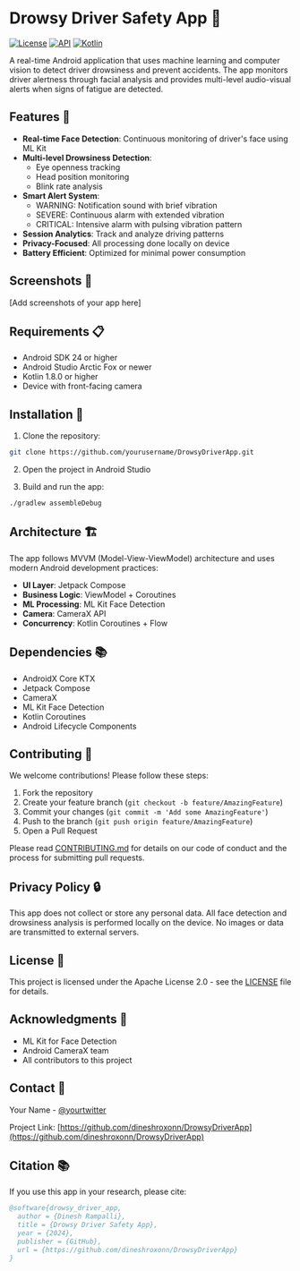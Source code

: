 # Drowsy Driver Safety App 🚗

[![License](https://img.shields.io/badge/License-Apache%202.0-blue.svg)](LICENSE)
[![API](https://img.shields.io/badge/API-24%2B-brightgreen.svg)](https://android-arsenal.com/api?level=24)
[![Kotlin](https://img.shields.io/badge/kotlin-1.8.0-blue.svg?logo=kotlin)](http://kotlinlang.org)

A real-time Android application that uses machine learning and computer vision to detect driver drowsiness and prevent accidents. The app monitors driver alertness through facial analysis and provides multi-level audio-visual alerts when signs of fatigue are detected.

## Features 🌟

- **Real-time Face Detection**: Continuous monitoring of driver's face using ML Kit
- **Multi-level Drowsiness Detection**:
  - Eye openness tracking
  - Head position monitoring
  - Blink rate analysis
- **Smart Alert System**:
  - WARNING: Notification sound with brief vibration
  - SEVERE: Continuous alarm with extended vibration
  - CRITICAL: Intensive alarm with pulsing vibration pattern
- **Session Analytics**: Track and analyze driving patterns
- **Privacy-Focused**: All processing done locally on device
- **Battery Efficient**: Optimized for minimal power consumption

## Screenshots 📱

[Add screenshots of your app here]

## Requirements 📋

- Android SDK 24 or higher
- Android Studio Arctic Fox or newer
- Kotlin 1.8.0 or higher
- Device with front-facing camera

## Installation 🔧

1. Clone the repository:
```bash
git clone https://github.com/yourusername/DrowsyDriverApp.git
```

2. Open the project in Android Studio

3. Build and run the app:
```bash
./gradlew assembleDebug
```

## Architecture 🏗

The app follows MVVM (Model-View-ViewModel) architecture and uses modern Android development practices:

- **UI Layer**: Jetpack Compose
- **Business Logic**: ViewModel + Coroutines
- **ML Processing**: ML Kit Face Detection
- **Camera**: CameraX API
- **Concurrency**: Kotlin Coroutines + Flow

## Dependencies 📚

- AndroidX Core KTX
- Jetpack Compose
- CameraX
- ML Kit Face Detection
- Kotlin Coroutines
- Android Lifecycle Components

## Contributing 🤝

We welcome contributions! Please follow these steps:

1. Fork the repository
2. Create your feature branch (`git checkout -b feature/AmazingFeature`)
3. Commit your changes (`git commit -m 'Add some AmazingFeature'`)
4. Push to the branch (`git push origin feature/AmazingFeature`)
5. Open a Pull Request

Please read [CONTRIBUTING.md](CONTRIBUTING.md) for details on our code of conduct and the process for submitting pull requests.

## Privacy Policy 🔒

This app does not collect or store any personal data. All face detection and drowsiness analysis is performed locally on the device. No images or data are transmitted to external servers.

## License 📄

This project is licensed under the Apache License 2.0 - see the [LICENSE](LICENSE) file for details.

## Acknowledgments 👏

- ML Kit for Face Detection
- Android CameraX team
- All contributors to this project

## Contact 📧

Your Name - [@yourtwitter](https://x.com/DineshR15567042?t=8Vstt8g7fKGiAnUBqtxRCQ&s=09)

Project Link: [https://github.com/dineshroxonn/DrowsyDriverApp](https://github.com/dineshroxonn/DrowsyDriverApp)

## Citation 📚

If you use this app in your research, please cite:

```bibtex
@software{drowsy_driver_app,
  author = {Dinesh Rampalli},
  title = {Drowsy Driver Safety App},
  year = {2024},
  publisher = {GitHub},
  url = {https://github.com/dineshroxonn/DrowsyDriverApp}
}
```
